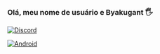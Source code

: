 ### Olá, meu nome de usuário e Byakugant 🖐

[![Discord](https://img.shields.io/badge/Discord-7289DA?style=for-the-badge&logo=discord&logoColor=white)](https://discord.com/invite/PMHPwmEF)

[![Android](https://img.shields.io/badge/Android-3DDC84?style=for-the-badge&logo=android&logoColor=white)](https://www.android.com/intl/pt_br/)
